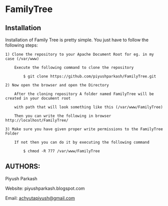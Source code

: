FamilyTree
==========

Installation
----------------------------

Installation of Family Tree is pretty simple. You just have to follow the following steps:

	1) Clone the repository to your Apache Document Root for eg. in my case (/var/www)
		
		Execute the following command to clone the repository
			
			$ git clone https://github.com/piyushparkash/FamilyTree.git
	
	2) Now open the browser and open the Directory
	
		After the cloning repository A folder named FamilyTree will be created in your document root
		
		with path that will look something like this (/var/www/FamilyTree)
		
		Then you can write the following in browser http://localhost/FamilyTree/
		
	3) Make sure you have given proper write permissions to the FamilyTree Folder
	
		If not then you can do it by executing the following command
		
			$ chmod -R 777 /var/www/FamilyTree
			
AUTHORS:
----------------------------

Piyush Parkash

Website: piyushparkash.blogspot.com

Email: achyutapiyush@gmail.com


